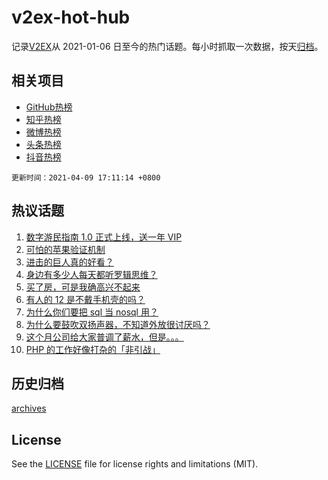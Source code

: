 # v2ex-hot-hub

 记录[V2EX](https://www.v2ex.com/)从 2021-01-06 日至今的热门话题。每小时抓取一次数据，按天[归档](archives)。
 
 ## 相关项目

- [GitHub热榜](https://github.com/lonnyzhang423/github-hot-hub)
- [知乎热榜](https://github.com/lonnyzhang423/zhihu-hot-hub)
- [微博热榜](https://github.com/lonnyzhang423/weibo-hot-hub)
- [头条热榜](https://github.com/lonnyzhang423/toutiao-hot-hub)
- [抖音热榜](https://github.com/lonnyzhang423/douyin-hot-hub)


 `更新时间：2021-04-09 17:11:14 +0800`

## 热议话题

1. [数字游民指南 1.0 正式上线，送一年 VIP](https://www.v2ex.com/t/769362)
1. [可怕的苹果验证机制](https://www.v2ex.com/t/769272)
1. [进击的巨人真的好看？](https://www.v2ex.com/t/769313)
1. [身边有多少人每天都听罗辑思维？](https://www.v2ex.com/t/769271)
1. [买了房，可是我确高兴不起来](https://www.v2ex.com/t/769390)
1. [有人的 12 是不戴手机壳的吗？](https://www.v2ex.com/t/769377)
1. [为什么你们要把 sql 当 nosql 用？](https://www.v2ex.com/t/769160)
1. [为什么要鼓吹双扬声器，不知道外放很讨厌吗？](https://www.v2ex.com/t/769288)
1. [这个月公司给大家普调了薪水，但是。。。](https://www.v2ex.com/t/769281)
1. [PHP 的工作好像打杂的「非引战」](https://www.v2ex.com/t/769365)

## 历史归档

[archives](archives)

## License

See the [LICENSE](LICENSE) file for license rights and limitations (MIT).
